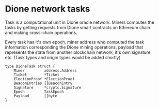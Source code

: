 # Dione network tasks

Task is a computational unit in Dione oracle network. Miners computes the tasks by getting requests from Dione smart contracts on Ethereum chain and making cross-chain operations. 

Every task has it's own epoch, miner address who computed the task information corresponding the Dione mining operations, payload that represents the state from another blockchain network, it's own signature etc. (Task types and origin types would be added shortly)

```
type DioneTask struct {
	Miner         address.Address
	Ticket        *Ticket
	ElectionProof *ElectionProof
	BeaconEntries []BeaconEntry
	Signature     *crypto.Signature
	Epoch         TaskEpoch
	Payload       []byte
}
```
